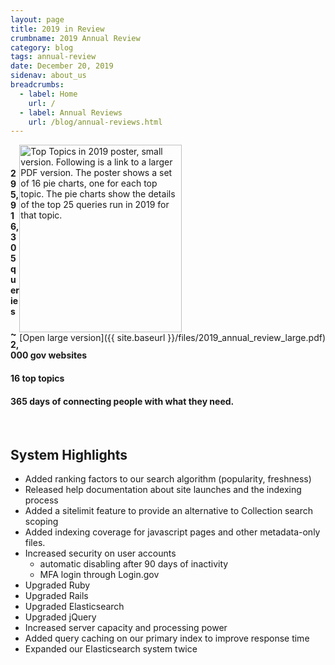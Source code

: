```yaml
---
layout: page
title: 2019 in Review
crumbname: 2019 Annual Review
category: blog
tags: annual-review
date: December 20, 2019
sidenav: about_us
breadcrumbs:
  - label: Home
    url: /
  - label: Annual Reviews
    url: /blog/annual-reviews.html
---
```

<span style="float:right;"><img 
  src="{{ site.baseurl }}/files/2019_annual_review_small.png" 
  alt="Top Topics in 2019 poster, small version. Following is a link to a larger PDF version. The poster shows a set of 16 pie charts, one for each top topic. The pie charts show the details of the top 25 queries run in 2019 for that topic." style="width:260px;height:300px;"><br />
[Open large version]({{ site.baseurl }}/files/2019_annual_review_large.pdf)
</span>
<br />

#### **295,916,305** queries
#### **~2,000 gov** websites
#### **16** top topics
#### **365** days of connecting people with what they need.

<br />

## System Highlights

* Added ranking factors to our search algorithm (popularity, freshness)
* Released help documentation about site launches and the indexing process
* Added a sitelimit feature to provide an alternative to Collection search scoping
* Added indexing coverage for javascript pages and other metadata-only files.
* Increased security on user accounts 
  * automatic disabling after 90 days of inactivity
  * MFA login through Login.gov
* Upgraded Ruby
* Upgraded Rails
* Upgraded Elasticsearch
* Upgraded jQuery
* Increased server capacity and processing power
* Added query caching on our primary index to improve response time
* Expanded our Elasticsearch system twice
